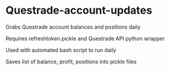 # Questrade-account-updates
Grabs Questrade account balances and positions daily

Requires refreshtoken.pickle and Questrade API python wrapper

Used with automated bash script to run daily

Saves list of balance, profit, positions into pickle files
